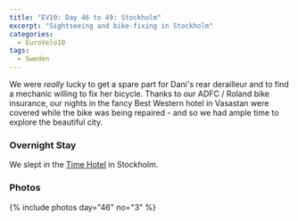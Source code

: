 ```yaml
---
title: "EV10: Day 46 to 49: Stockholm"
excerpt: "Sightseeing and bike-fixing in Stockholm"
categories:
  - EuroVelo10
tags:
  - Sweden
---
```


We were _really_ lucky to get a spare part for Dani's rear derailleur and to find a mechanic willing to fix her bicycle. Thanks to our ADFC / Roland bike insurance, our nights in the fancy Best Western hotel in Vasastan were covered while the bike was being repaired - and so we had ample time to explore the beautiful city.

### Overnight Stay

We slept in the [Time Hotel](https://www.timehotel.se/) in Stockholm.

### Photos

{% include photos day="46" no="3" %}
